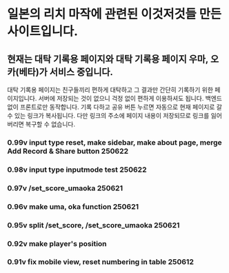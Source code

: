 # 일본의 리치 마작에 관련된 이것저것들 만든 사이트입니다.

## 현재는 대탁 기록용 페이지와 대탁 기록용 페이지 우마, 오카(베타)가 서비스 중입니다.
대탁 기록용 페이지는 친구들끼리 편하게 대탁하고 그 결과만 간단히 기록하기 위한 페이지입니다.
서버에 저장되는 것이 없으니 걱정 없이 편하게 이용하셔도 됩니다.
백엔드 없이 프론트로만 동작합니다.
기록 다하고 공유 버튼 누르면 자동으로 현재 페이지로 갈 수 있는 링크가 복사됩니다.
다만 링크의 주소에 페이지 내용이 저장되므로 링크를 잃어버리면 복구할 수 없습니다.

### 0.99v input type reset, make sidebar, make about page, merge Add Record & Share button 250622
### 0.98v input type inputmode test 250622
### 0.97v /set_score_umaoka 250621
### 0.96v make uma, oka function 250621
### 0.95v split /set_score, /set_score_umaoka 250621
### 0.92v make player's position
### 0.91v fix mobile view, reset numbering in table 250612